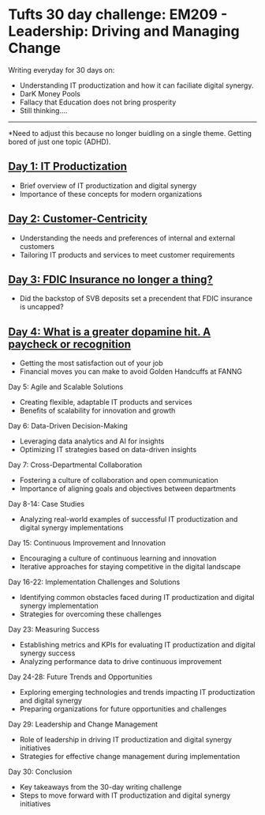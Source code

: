 # Tufts 30 day challenge: EM209 - Leadership: Driving and Managing Change

Writing everyday for 30 days on:

- Understanding IT productization and how it can faciliate digital synergy. 
- DarK Money Pools
- Fallacy that Education does not bring prosperity
- Still thinking....


---

*Need to adjust this because no longer buidling on a single theme. Getting bored of just one topic (ADHD).


## [Day 1: IT Productization](day-1.md)
* Brief overview of IT productization and digital synergy
* Importance of these concepts for modern organizations

## [Day 2: Customer-Centricity](day-2.md)
* Understanding the needs and preferences of internal and external customers
* Tailoring IT products and services to meet customer requirements

## [Day 3: FDIC Insurance no longer a thing?](day-3.md)
* Did the backstop of SVB deposits set a precendent that FDIC insurance is uncapped?

## [Day 4: What is a greater dopamine hit. A paycheck or recognition](day-4.md)
* Getting the most satisfaction out of your job
* Financial moves you can make to avoid Golden Handcuffs at FANNG

Day 5: Agile and Scalable Solutions
* Creating flexible, adaptable IT products and services
* Benefits of scalability for innovation and growth

Day 6: Data-Driven Decision-Making
* Leveraging data analytics and AI for insights
* Optimizing IT strategies based on data-driven insights

Day 7: Cross-Departmental Collaboration
* Fostering a culture of collaboration and open communication
* Importance of aligning goals and objectives between departments

Day 8-14: Case Studies
* Analyzing real-world examples of successful IT productization and digital synergy implementations

Day 15: Continuous Improvement and Innovation
* Encouraging a culture of continuous learning and innovation
* Iterative approaches for staying competitive in the digital landscape

Day 16-22: Implementation Challenges and Solutions
* Identifying common obstacles faced during IT productization and digital synergy implementation
* Strategies for overcoming these challenges

Day 23: Measuring Success
* Establishing metrics and KPIs for evaluating IT productization and digital synergy success
* Analyzing performance data to drive continuous improvement

Day 24-28: Future Trends and Opportunities
* Exploring emerging technologies and trends impacting IT productization and digital synergy
* Preparing organizations for future opportunities and challenges

Day 29: Leadership and Change Management
* Role of leadership in driving IT productization and digital synergy initiatives
* Strategies for effective change management during implementation

Day 30: Conclusion
* Key takeaways from the 30-day writing challenge
* Steps to move forward with IT productization and digital synergy initiatives

